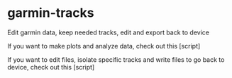 # garmin-tracks
Edit garmin data, keep needed tracks, edit and export back to device 


If you want to make plots and analyze data, check out this [script]

If you want to edit files, isolate specific tracks and write files to go back to device, check out this [script]
